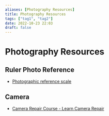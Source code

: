 ```yaml
---
aliases: [Photography Resources]
title: Photography Resources
tags: ["tag1", "tag2"]
date: 2022-10-23 22:03
draft: false
---
```


# Photography Resources

## Ruler Photo Reference

- [Photographic reference scale](https://smallpond.ca/jim/scale/)

## Camera

- [Camera Repair Course - Learn Camera Repair](https://learncamerarepair.com/productlist.php?category=1)
